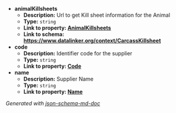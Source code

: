  - <b id="#/properties/animalKillsheets">animalKillsheets</b>
	 - **Description:** Url to get Kill sheet information for the Animal
	 - **Type:** `string`
	 - <b id="animalkillsheetsanimalkillsheets">Link to property: [AnimalKillsheets](#AnimalKillsheets)</b>
	 - <b id="httpswww.datalinker.orgcontextcarcasskillsheet">Link to schema: https://www.datalinker.org/context/CarcassKillsheet</b>
 - <b id="#/properties/code">code</b>
	 - **Description:** Identifier code for the supplier 
	 - **Type:** `string`
	 - <b id="codecode">Link to property: [Code](#Code)</b>
 - <b id="#/properties/name">name</b>
	 - **Description:** Supplier Name
	 - **Type:** `string`
	 - <b id="namename">Link to property: [Name](#Name)</b>

_Generated with [json-schema-md-doc](https://brianwendt.github.io/json-schema-md-doc/)_